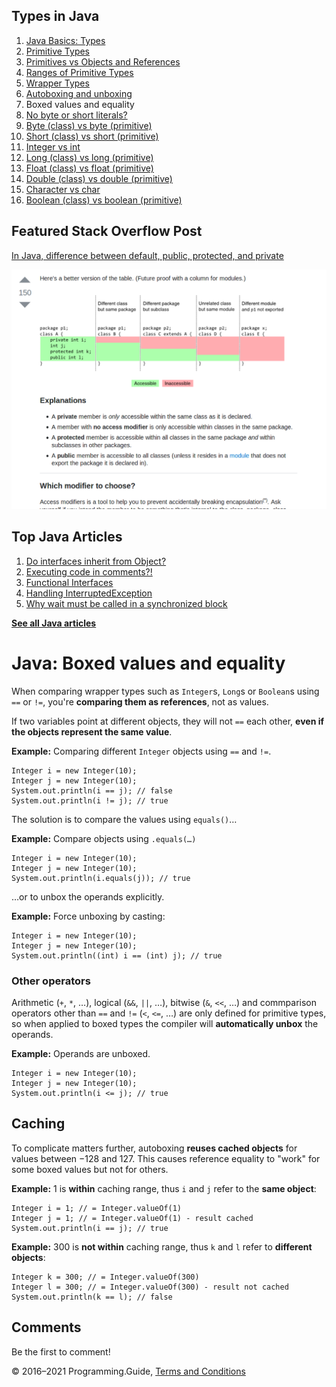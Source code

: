 <span class="underline"></span>

<span class="underline"></span>

Types in Java
-------------

1.  [Java Basics: Types](types.html)
2.  [Primitive Types](primitive-types.html)
3.  [Primitives vs Objects and References](primitives-vs-objects-references.html)
4.  [Ranges of Primitive Types](primitive-ranges.html)
5.  [Wrapper Types](wrapper-types.html)
6.  [Autoboxing and unboxing](autoboxing.html)
7.  Boxed values and equality
8.  [No byte or short literals?](byte-short-literals.html)
9.  [Byte (class) vs byte (primitive)](byte-vs-byte.html)
10. [Short (class) vs short (primitive)](short-vs-short.html)
11. [Integer vs int](integer-vs-int.html)
12. [Long (class) vs long (primitive)](long-vs-long.html)
13. [Float (class) vs float (primitive)](float-vs-float.html)
14. [Double (class) vs double (primitive)](double-vs-double.html)
15. [Character vs char](character-vs-char.html)
16. [Boolean (class) vs boolean (primitive)](boolean-vs-boolean.html)

Featured Stack Overflow Post
----------------------------

[In Java, difference between default, public, protected, and private](https://stackoverflow.com/a/33627846/276052)  
  
[<img src="../images/so-featured-33627846.png" alt="StackOverflow screenshot thumbnail" class="screenshot" />](https://stackoverflow.com/a/33627846/276052)

<span class="underline"></span>

Top Java Articles
-----------------

1.  [Do interfaces inherit from Object?](do-interfaces-inherit-from-object.html)
2.  [Executing code in comments?!](executing-code-in-comments.html)
3.  [Functional Interfaces](functional-interfaces.html)
4.  [Handling InterruptedException](handling-interrupted-exceptions.html)
5.  [Why wait must be called in a synchronized block](why-wait-must-be-in-synchronized.html)

[**See all Java articles**](index.html)

Java: Boxed values and equality
===============================

When comparing wrapper types such as `Integer`s, `Long`s or `Boolean`s using `==` or `!=`, you're **comparing them as references**, not as values.

If two variables point at different objects, they will not `==` each other, **even if the objects represent the same value**.

**Example:** Comparing different `Integer` objects using `==` and `!=`.

    Integer i = new Integer(10);
    Integer j = new Integer(10);
    System.out.println(i == j); // false
    System.out.println(i != j); // true

The solution is to compare the values using `equals()`…

**Example:** Compare objects using `.equals(…)`

    Integer i = new Integer(10);
    Integer j = new Integer(10);
    System.out.println(i.equals(j)); // true

…or to unbox the operands explicitly.

**Example:** Force unboxing by casting:

    Integer i = new Integer(10);
    Integer j = new Integer(10);
    System.out.println((int) i == (int) j); // true

### Other operators

Arithmetic (`+`, `*`, …), logical (`&&`, `||`, …), bitwise (`&`, `<<`, …) and commparison operators other than `==` and `!=` (`<`, `<=`, …) are only defined for primitive types, so when applied to boxed types the compiler will **automatically unbox** the operands.

**Example:** Operands are unboxed.

    Integer i = new Integer(10);
    Integer j = new Integer(10);
    System.out.println(i <= j); // true

Caching
-------

To complicate matters further, autoboxing **reuses cached objects** for values between −128 and 127. This causes reference equality to "work" for some boxed values but not for others.

**Example:** 1 is **within** caching range, thus `i` and `j` refer to the **same object**:

    Integer i = 1; // = Integer.valueOf(1)
    Integer j = 1; // = Integer.valueOf(1) - result cached
    System.out.println(i == j); // true

**Example:** 300 is **not within** caching range, thus `k` and `l` refer to **different objects**:

    Integer k = 300; // = Integer.valueOf(300)
    Integer l = 300; // = Integer.valueOf(300) - result not cached
    System.out.println(k == l); // false

Comments
--------

Be the first to comment!

© 2016–2021 Programming.Guide, [Terms and Conditions](../terms-and-conditions.html)
